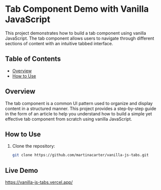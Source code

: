 # Tab Component Demo with Vanilla JavaScript

This project demonstrates how to build a tab component using vanilla JavaScript. The tab component allows users to navigate through different sections of content with an intuitive tabbed interface.

## Table of Contents

- [Overview](#overview)
- [How to Use](#how-to-use)

## Overview

The tab component is a common UI pattern used to organize and display content in a structured manner. This project provides a step-by-step guide in the form of an article to help you understand how to build a simple yet effective tab component from scratch using vanilla JavaScript.

## How to Use

1. Clone the repository:

   ```bash
   git clone https://github.com/martinacarter/vanilla-js-tabs.git

## Live Demo

https://vanilla-js-tabs.vercel.app/

